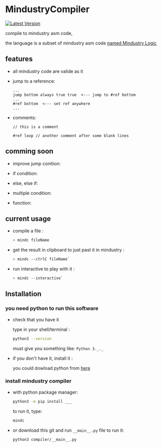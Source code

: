 
# MindustryCompiler

[![Latest Version](https://img.shields.io/pypi/v/PyBoa.svg)](https://pypi.python.org/pypi/MindustryCompiler/)

compile to mindustry asm code,

the language is a subset of mindustry asm code [named Mindustry Logic](https://github.com/MindustryGame/wiki/blob/master/docs/logic/0-introduction.md)

## features

- all mindustry code are valide as it

- jump to a reference:

    ```plain
    ...
    jump bottom always true true  <--- jump to #ref bottom
    ...
    #ref bottom  <--- set ref anywhere
    ...
    ```

- comments:

    ```plain
    // this is a comment

    #ref loop // another comment after some blank lines
    ```

## comming soon

- improve jump conition:

- if condition:

- else, else if:

- multiple condition:

- function:

## current usage

- compile a file :

    ```sh
    > mindc fileName
    ```

- get the result in clipboard to just past it in mindustry :

    ```sh
    > mindc --ctrlC fileName`
    ```

- run interactive to play with it :

    ```sh
    > mindc --interactive`
    ```

## Installation

### you need python to run this software

- check that you have it

    type in your shell/terminal :

    ```sh
    python3 --version
    ```

    must give you something like: `Python 3._._`

- if you don't have it, install it :

    you could dowload python from [here](https://www.python.org/downloads/release)

### install mindustry compiler

- with python package manager:

    ```sh
    python3 -m pip install ___
    ```

    to run it, type:

    ```sh
    mindc
    ```

- or download this git and run `__main__.py` file
    to run it:

    ```sh
    python3 compiler/__main__.py
    ```
